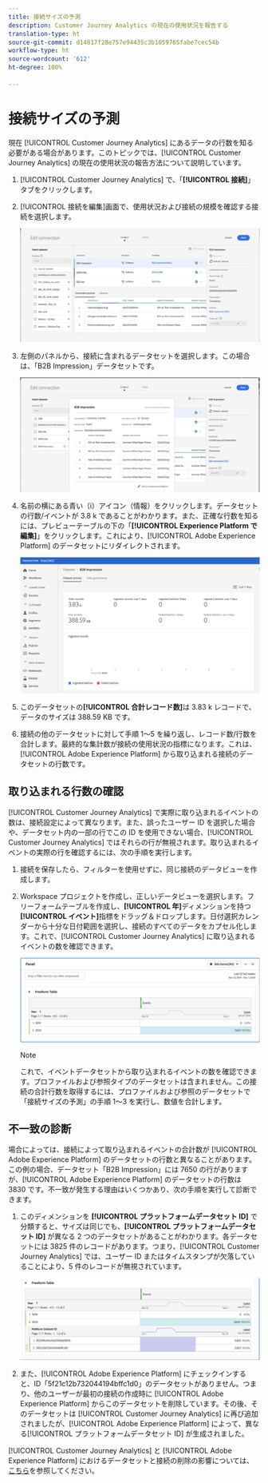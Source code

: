 ```yaml
---
title: 接続サイズの予測
description: Customer Journey Analytics の現在の使用状況を報告する
translation-type: ht
source-git-commit: d14817f28e757e94435c3b1059765fabe7cec54b
workflow-type: ht
source-wordcount: '612'
ht-degree: 100%

---
```



# 接続サイズの予測

現在 [!UICONTROL Customer Journey Analytics] にあるデータの行数を知る必要がある場合があります。このトピックでは、[!UICONTROL Customer Journey Analytics] の現在の使用状況の報告方法について説明しています。

1. [!UICONTROL Customer Journey Analytics] で、「**[!UICONTROL 接続]**」タブをクリックします。
1. [!UICONTROL 接続を編集]画面で、使用状況および接続の規模を確認する接続を選択します。

   ![接続を編集](assets/edit-connection.png)

1. 左側のパネルから、接続に含まれるデータセットを選択します。この場合は、「B2B Impression」データセットです。

   ![データセット](assets/dataset.png)

1. 名前の横にある青い（i）アイコン（情報）をクリックします。データセットの行数/イベントが 3.8 k であることがわかります。また、正確な行数を知るには、プレビューテーブルの下の「**[!UICONTROL Experience Platform で編集]**」をクリックします。これにより、[!UICONTROL Adobe Experience Platform] のデータセットにリダイレクトされます。

   ![AEP データセット情報](assets/data-size.png)

1. このデータセットの&#x200B;**[!UICONTROL 合計レコード数]**&#x200B;は 3.83 k レコードで、データのサイズは 388.59 KB です。

1. 接続の他のデータセットに対して手順 1～5 を繰り返し、レコード数/行数を合計します。最終的な集計数が接続の使用状況の指標になります。これは、[!UICONTROL Adobe Experience Platform] から取り込まれる接続のデータセットの行数です。

## 取り込まれる行数の確認

[!UICONTROL Customer Journey Analytics] で実際に取り込まれるイベントの数は、接続設定によって異なります。また、誤ったユーザー ID を選択した場合や、データセット内の一部の行でこの ID を使用できない場合、[!UICONTROL Customer Journey Analytics] ではそれらの行が無視されます。取り込まれるイベントの実際の行を確認するには、次の手順を実行します。

1. 接続を保存したら、フィルターを使用せずに、同じ接続のデータビューを作成します。
1. Workspace プロジェクトを作成し、正しいデータビューを選択します。フリーフォームテーブルを作成し、**[!UICONTROL 年]**&#x200B;ディメンションを持つ&#x200B;**[!UICONTROL イベント]**&#x200B;指標をドラッグ＆ドロップします。日付選択カレンダーから十分な日付範囲を選択し、接続のすべてのデータをカプセル化します。これで、[!UICONTROL Customer Journey Analytics] に取り込まれるイベントの数を確認できます。

   ![Workspaceプロジェクト](assets/event-number.png)

   >[!NOTE]
   >
   >これで、イベントデータセットから取り込まれるイベントの数を確認できます。プロファイルおよび参照タイプのデータセットは含まれません。この接続の合計行数を取得するには、プロファイルおよび参照のデータセットで「接続サイズの予測」の手順 1～3 を実行し、数値を合計します。

## 不一致の診断

場合によっては、接続によって取り込まれるイベントの合計数が [!UICONTROL Adobe Experience Platform] のデータセットの行数と異なることがあります。この例の場合、データセット「B2B Impression」には 7650 の行がありますが、[!UICONTROL Adobe Experience Platform] のデータセットの行数は 3830 です。不一致が発生する理由はいくつかあり、次の手順を実行して診断できます。

1. このディメンションを **[!UICONTROL プラットフォームデータセット ID]** で分類すると、サイズは同じでも、**[!UICONTROL プラットフォームデータセット ID]** が異なる 2 つのデータセットがあることがわかります。各データセットには 3825 件のレコードがあります。つまり、[!UICONTROL Customer Journey Analytics] では、ユーザー ID またはタイムスタンプが欠落していることにより、5 件のレコードが無視されています。

   ![分類](assets/data-size2.png)

1. また、[!UICONTROL Adobe Experience Platform] にチェックインすると、ID「5f21c12b732044194bffc1d0」のデータセットがありません。つまり、他のユーザーが最初の接続の作成時に [!UICONTROL Adobe Experience Platform] からこのデータセットを削除しています。その後、そのデータセットは [!UICONTROL Customer Journey Analytics] に再び追加されましたが、[!UICONTROL Adobe Experience Platform] によって、異なる[!UICONTROL プラットフォームデータセット ID] が生成されました。

[!UICONTROL Customer Journey Analytics] と [!UICONTROL Adobe Experience Platform] におけるデータセットと接続の削除の影響については、[こちら](https://experienceleague.adobe.com/docs/analytics-platform/using/cja-overview/cja-faq.html?lang=ja-JP#implications-of-deleting-data-components)を参照してください。
